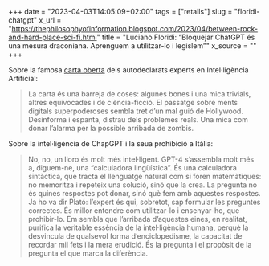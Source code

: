 +++
date = "2023-04-03T14:05:09+02:00"
tags = ["retalls"]
slug = "floridi-chatgpt"
x_url = "https://thephilosophyofinformation.blogspot.com/2023/04/between-rock-and-hard-place-sci-fi.html"
title = "Luciano Floridi: “Bloquejar ChatGPT és una mesura draconiana. Aprenguem a utilitzar-lo i legislem”"
x_source = ""
+++

Sobre la famosa [carta oberta](https://futureoflife.org/open-letter/pause-giant-ai-experiments/) dels autodeclarats experts en Intel·ligència Artificial:

> La carta és una barreja de coses: algunes bones i una mica trivials, altres equivocades i de ciència-ficció. El passatge sobre ments digitals superpoderoses sembla tret d’un mal guió de Hollywood. Desinforma i espanta, distrau dels problemes reals. Una mica com donar l’alarma per la possible arribada de zombis.

Sobre la intel·ligència de ChapGPT i la seua prohibició a Itàlia:

> No, no, un lloro és molt més intel·ligent. GPT-4 s’assembla molt més a, diguem-ne, una “calculadora lingüística”. És una calculadora sintàctica, que tracta el llenguatge natural com si foren matemàtiques: no memoritza i repeteix una solució, sinó que la crea. La pregunta no és quines respostes pot donar, sinó què fem amb aquestes respostes. Ja ho va dir Plató: l’expert és qui, sobretot, sap formular les preguntes correctes. És millor entendre com utilitzar-lo i ensenyar-ho, que prohibir-lo. Em sembla que l’arribada d’aquestes eines, en realitat, purifica la veritable essència de la intel·ligència humana, perquè la desvincula de qualsevol forma d’enciclopedisme, la capacitat de recordar mil fets i la mera erudició. És la pregunta i el propòsit de la pregunta el que marca la diferència.
